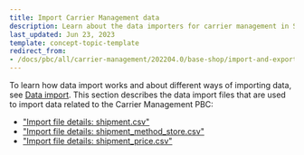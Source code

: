 ```yaml
---
title: Import Carrier Management data
description: Learn about the data importers for carrier management in Spryker Cloud Commerce OS, ensuring seamless integration of shipping and carrier information
last_updated: Jun 23, 2023
template: concept-topic-template
redirect_from:
- /docs/pbc/all/carrier-management/202204.0/base-shop/import-and-export-data/import-carrier-management-data.html
---
```

To learn how data import works and about different ways of importing data, see [Data import](/docs/dg/dev/data-import/latest/data-import.html). This section describes the data import files that are used to import data related to the Carrier Management PBC:

- ["Import file details: shipment.csv"](/docs/pbc/all/carrier-management/latest/base-shop/import-and-export-data/import-file-details-shipment.csv.html)
- ["Import file details: shipment_method_store.csv"](/docs/pbc/all/carrier-management/latest/base-shop/import-and-export-data/import-file-details-shipment-method-store.csv.html)
- ["Import file details: shipment_price.csv"](/docs/pbc/all/carrier-management/latest/base-shop/import-and-export-data/import-file-details-shipment-price.csv.html)
